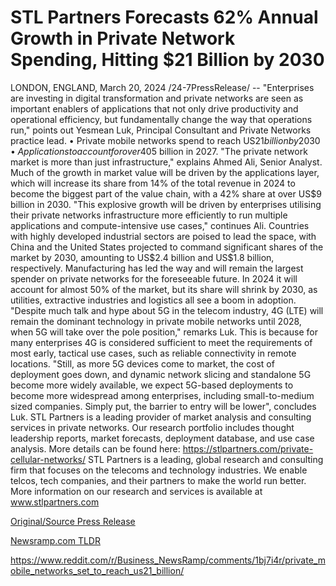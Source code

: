 # STL Partners Forecasts 62% Annual Growth in Private Network Spending, Hitting $21 Billion by 2030

LONDON, ENGLAND, March 20, 2024 /24-7PressRelease/ -- "Enterprises are investing in digital transformation and private networks are seen as important enablers of applications that not only drive productivity and operational efficiency, but fundamentally change the way that operations run," points out Yesmean Luk, Principal Consultant and Private Networks practice lead.   • Private mobile networks spend to reach US$21 billion by 2030 • Applications to account for over 40% of the value • 4G will continue to dominate the market until 5G takes its crown in 2028  Growth has been more modest in the last two years, as enterprises needed to be convinced of the return on investment, and the weak macroeconomic outlook did not help. However, things are picking up, and STL Partners expects the three years from 2024 to 2026 to bring more adoption before the market scales up to surpass US$5 billion in 2027.  "The private network market is more than just infrastructure," explains Ahmed Ali, Senior Analyst. Much of the growth in market value will be driven by the applications layer, which will increase its share from 14% of the total revenue in 2024 to become the biggest part of the value chain, with a 42% share at over US$9 billion in 2030. "This explosive growth will be driven by enterprises utilising their private networks infrastructure more efficiently to run multiple applications and compute-intensive use cases," continues Ali.  Countries with highly developed industrial sectors are poised to lead the space, with China and the United States projected to command significant shares of the market by 2030, amounting to US$2.4 billion and US$1.8 billion, respectively.   Manufacturing has led the way and will remain the largest spender on private networks for the foreseeable future. In 2024 it will account for almost 50% of the market, but its share will shrink by 2030, as utilities, extractive industries and logistics all see a boom in adoption.   "Despite much talk and hype about 5G in the telecom industry, 4G (LTE) will remain the dominant technology in private mobile networks until 2028, when 5G will take over the pole position," remarks Luk. This is because for many enterprises 4G is considered sufficient to meet the requirements of most early, tactical use cases, such as reliable connectivity in remote locations. "Still, as more 5G devices come to market, the cost of deployment goes down, and dynamic network slicing and standalone 5G become more widely available, we expect 5G-based deployments to become more widespread among enterprises, including small-to-medium sized companies. Simply put, the barrier to entry will be lower", concludes Luk.  STL Partners is a leading provider of market analysis and consulting services in private networks. Our research portfolio includes thought leadership reports, market forecasts, deployment database, and use case analysis. More details can be found here: https://stlpartners.com/private-cellular-networks/  STL Partners is a leading, global research and consulting firm that focuses on the telecoms and technology industries. We enable telcos, tech companies, and their partners to make the world run better. More information on our research and services is available at www.stlpartners.com 

[Original/Source Press Release](https://www.24-7pressrelease.com/press-release/509386/stl-partners-forecasts-62-annual-growth-in-private-network-spending-hitting-21-billion-by-2030)
                    

[Newsramp.com TLDR](None) 

https://www.reddit.com/r/Business_NewsRamp/comments/1bj7i4r/private_mobile_networks_set_to_reach_us21_billion/